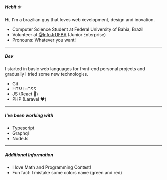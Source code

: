 ##### Hebit ✨

Hi, I'm a brazilian guy that loves web development, design and inovation.  
- Computer Science Student at Federal University of Bahia, Brazil   
- Volunteer at [@InfoJrUFBA](https://github.com/InfoJrUFBA) (Junior Enterprise)
- Pronouns: Whatever you want!  
---
##### Dev
I started in basic web languages for front-end personal projects and gradually I tried some new technologies.
- Git
- HTML+CSS
- JS (React 💜)
- PHP (Laravel ♥️)
---
##### I've been working with  
- Typescript 
- Graphql  
- NodeJs  
---
##### Additional Information
- I love Math and Programming Contest!   
- Fun fact: I mistake some colors name (green and red)
